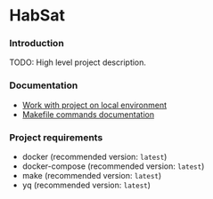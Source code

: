 # HabSat

### Introduction

TODO: High level project description.

### Documentation

- [Work with project on local environment](./.docs/QUICKSTART.md)
- [Makefile commands documentation](./.docs/COMMANDS.md)

### Project requirements

- docker (recommended version: `latest`)
- docker-compose (recommended version: `latest`)
- make (recommended version: `latest`)
- yq (recommended version: `latest`)
